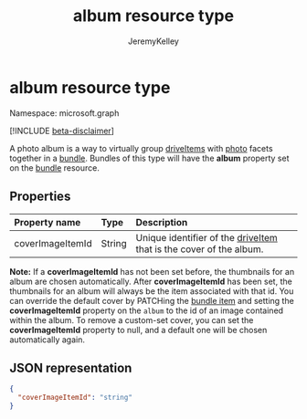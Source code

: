 ﻿---
author: JeremyKelley
ms.author: jeremyke
title: album resource type
description: Facet describing a bundle which is a photo album.
localization_priority: Normal
ms.prod: "sharepoint"
doc_type: resourcePageType
---

# album resource type

Namespace: microsoft.graph

[!INCLUDE [beta-disclaimer](../../includes/beta-disclaimer.md)]

A photo album is a way to virtually group [driveItems][driveItem] with [photo][] facets together in a [bundle][]. Bundles of this type will have the **album** property set on the [bundle][] resource.

## Properties

| Property name    | Type   | Description                                                            |
| :--------------- | :----- | :--------------------------------------------------------------------- |
| coverImageItemId | String | Unique identifier of the [driveItem][] that is the cover of the album. |

**Note:** If a **coverImageItemId** has not been set before, the thumbnails for an album are chosen automatically.
After **coverImageItemId** has been set, the thumbnails for an album will always be the item associated with that id.
You can override the default cover by PATCHing the [bundle item][bundle] and setting the **coverImageItemId** property on the `album` to the id of an image contained within the album.
To remove a custom-set cover, you can set the **coverImageItemId** property to null, and a default one will be chosen automatically again.

## JSON representation

<!-- { "blockType": "resource", "@odata.type": "microsoft.graph.album" } -->

```json
{
  "coverImageItemId": "string"
}
```

[bundle]: bundle.md
[driveItem]: driveItem.md
[photo]: photo.md
